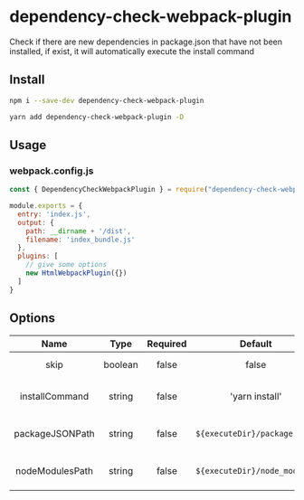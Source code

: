 # dependency-check-webpack-plugin

Check if there are new dependencies in package.json that have not been installed, if exist, it will automatically execute the install command

## Install

```bash
npm i --save-dev dependency-check-webpack-plugin
```

```bash
yarn add dependency-check-webpack-plugin -D
```

## Usage

### webpack.config.js

```javascript
const { DependencyCheckWebpackPlugin } = require("dependency-check-webpack-plugin");

module.exports = {
  entry: 'index.js',
  output: {
    path: __dirname + '/dist',
    filename: 'index_bundle.js'
  },
  plugins: [
    // give some options
    new HtmlWebpackPlugin({})
  ]
}
```

## Options

|      Name       |  Type   | Required |           Default            |            Description            |
| :-------------: | :-----: | :------: | :--------------------------: | :-------------------------------: |
|      skip       | boolean |  false   |            false             |      skip plugin  execution       |
| installCommand  | string  |  false   |        'yarn install'        |  install command in your project  |
| packageJSONPath | string  |  false   | `${executeDir}/package.json` | package.json path in your project |
| nodeModulesPath | string  |  false   | `${executeDir}/node_modules` | node_modules path in your project |

